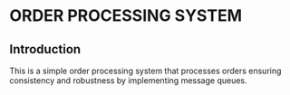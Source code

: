 # ORDER PROCESSING SYSTEM
## Introduction
This is a simple order processing system that processes orders ensuring consistency and robustness by implementing message queues.

